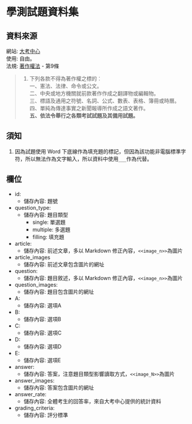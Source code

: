 # 學測試題資料集

## 資料來源
網站: [大考中心](https://www.ceec.edu.tw/)  
使用: 自由。  
法規: [著作權法](https://law.moj.gov.tw/LawClass/LawAll.aspx?PCode=J0070017) - 第9條 

> 1. 下列各款不得為著作權之標的︰  
一、憲法、法律、命令或公文。  
二、中央或地方機關就前款著作作成之翻譯物或編輯物。  
三、標語及通用之符號、名詞、公式、數表、表格、簿冊或時曆。  
四、單純為傳達事實之新聞報導所作成之語文著作。  
**五、依法令舉行之各類考試試題及其備用試題。** 

## 須知
1. 因為試題使用 Word 下底線作為填充題的標記，但因為該功能非電腦標準字符，所以無法作為文字輸入，所以資料中使用`___`作為代替。

## 欄位
- id:
    - 儲存內容: 題號
- question_type:
    - 儲存內容: 題目類型
        - single: 單選題
        - multiple: 多選題
        - filling: 填充題
- article:
    - 儲存內容: 前述文章，多以 Markdown 修正內容，`<<image_n>>`為圖片
- article_images
    - 儲存內容: 前述文章包含圖片的網址
- question:
    - 儲存內容: 題目敘述，多以 Markdown 修正內容，`<<image_n>>`為圖片
- question_images: 
    - 儲存內容: 題目包含圖片的網址
- A:
    - 儲存內容: 選項A
- B:
    - 儲存內容: 選項B
- C:
    - 儲存內容: 選項C
- D:
    - 儲存內容: 選項D
- E:
    - 儲存內容: 選項E
- answer:
    - 儲存內容: 答案，注意題目類型影響讀取方式，`<<image_N>>`為圖片
- answer_images:
    - 儲存內容: 答案包含圖片的網址
- answer_rate:
    - 儲存內容: 全體考生的回答率，來自大考中心提供的統計資料
- grading_criteria:
    - 儲存內容: 評分標準